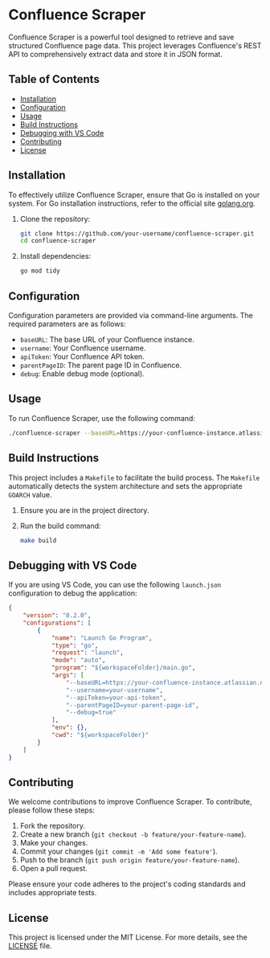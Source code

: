 # Confluence Scraper

Confluence Scraper is a powerful tool designed to retrieve and save structured Confluence page data. This project leverages Confluence's REST API to comprehensively extract data and store it in JSON format.

## Table of Contents

- [Installation](#installation)
- [Configuration](#configuration)
- [Usage](#usage)
- [Build Instructions](#build-instructions)
- [Debugging with VS Code](#debugging-with-vs-code)
- [Contributing](#contributing)
- [License](#license)

## Installation

To effectively utilize Confluence Scraper, ensure that Go is installed on your system. For Go installation instructions, refer to the official site [golang.org](https://golang.org/).

1. Clone the repository:

    ```sh
    git clone https://github.com/your-username/confluence-scraper.git
    cd confluence-scraper
    ```

2. Install dependencies:

    ```sh
    go mod tidy
    ```

## Configuration

Configuration parameters are provided via command-line arguments. The required parameters are as follows:

- `baseURL`: The base URL of your Confluence instance.
- `username`: Your Confluence username.
- `apiToken`: Your Confluence API token.
- `parentPageID`: The parent page ID in Confluence.
- `debug`: Enable debug mode (optional).

## Usage

To run Confluence Scraper, use the following command:

```sh
./confluence-scraper --baseURL=https://your-confluence-instance.atlassian.net/wiki --username=your-username --apiToken=your-api-token --parentPageID=your-parent-page-id --debug=true
```

## Build Instructions

This project includes a `Makefile` to facilitate the build process. The `Makefile` automatically detects the system architecture and sets the appropriate `GOARCH` value.

1. Ensure you are in the project directory.
2. Run the build command:

    ```sh
    make build
    ```

## Debugging with VS Code

If you are using VS Code, you can use the following `launch.json` configuration to debug the application:

```json
{
    "version": "0.2.0",
    "configurations": [
        {
            "name": "Launch Go Program",
            "type": "go",
            "request": "launch",
            "mode": "auto",
            "program": "${workspaceFolder}/main.go",
            "args": [
                "--baseURL=https://your-confluence-instance.atlassian.net/wiki",
                "--username=your-username",
                "--apiToken=your-api-token",
                "--parentPageID=your-parent-page-id",
                "--debug=true"
            ],
            "env": {},
            "cwd": "${workspaceFolder}"
        }
    ]
}
```

## Contributing

We welcome contributions to improve Confluence Scraper. To contribute, please follow these steps:

1. Fork the repository.
2. Create a new branch (`git checkout -b feature/your-feature-name`).
3. Make your changes.
4. Commit your changes (`git commit -m 'Add some feature'`).
5. Push to the branch (`git push origin feature/your-feature-name`).
6. Open a pull request.

Please ensure your code adheres to the project's coding standards and includes appropriate tests.

## License

This project is licensed under the MIT License. For more details, see the [LICENSE](LICENSE) file.
